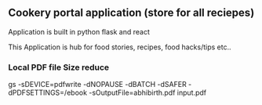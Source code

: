 ## Cookery portal application (store for all reciepes)
Application is built in python flask and react

This Application is hub for food stories, recipes, food hacks/tips etc..


### Local PDF file Size reduce
gs -sDEVICE=pdfwrite -dNOPAUSE -dBATCH -dSAFER -dPDFSETTINGS=/ebook -sOutputFile=abhibirth.pdf input.pdf
